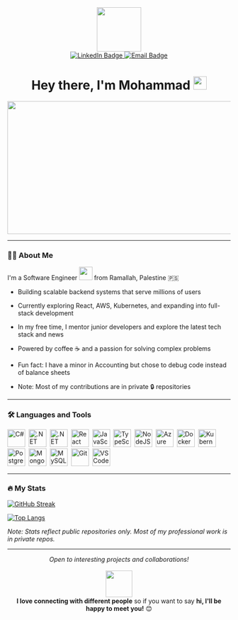 <div id="header" align="center">
  <img src="https://media.giphy.com/media/v1.Y2lkPTc5MGI3NjExZ2JldG80eDM3YjhvNWNic3p1YzNsdXA2cG9ldGh5OG1zM3NqM205MSZlcD12MV9zdGlja2Vyc19zZWFyY2gmY3Q9cw/E6EnvXLzCwnhV58V9l/giphy.gif" width="100"/>
  <div id="badges">
    <a href="https://linkedin.com/in/mohammmad-ghabin">
      <img src="https://img.shields.io/badge/LinkedIn-blue?style=for-the-badge&logo=linkedin&logoColor=white" alt="LinkedIn Badge"/>
    </a>
    <a href="mailto:mghabin98@gmail.com">
      <img src="https://img.shields.io/badge/Email-red?style=for-the-badge&logo=gmail&logoColor=white" alt="Email Badge"/>
    </a>
  </div>
  <img src="https://komarev.com/ghpvc/?username=mghabin&style=flat-square&color=blue" alt=""/>
  <h1>
    Hey there, I'm Mohammad
    <img src="https://media.giphy.com/media/hvRJCLFzcasrR4ia7z/giphy.gif" width="30px"/>
  </h1>
</div>

<div align="center">
  <img src="https://media.giphy.com/media/L1R1tvI9svkIWwpVYr/giphy.gif" width="600" height="300"/>
</div>

---

### 👨‍💻 About Me

I'm a Software Engineer <img src="https://media.giphy.com/media/WUlplcMpOCEmTGBtBW/giphy.gif" width="30"> from Ramallah, Palestine 🇵🇸

- Building scalable backend systems that serve millions of users

- Currently exploring React, AWS, Kubernetes, and expanding into full-stack development

- In my free time, I mentor junior developers and explore the latest tech stack and news

- Powered by coffee ☕ and a passion for solving complex problems

- Fun fact: I have a minor in Accounting but chose to debug code instead of balance sheets

- Note: Most of my contributions are in private 🔒 repositories

---

### 🛠️ Languages and Tools

<div>
  <img src="https://cdn.jsdelivr.net/gh/devicons/devicon/icons/csharp/csharp-original.svg" title="C#" alt="C#" width="40" height="40"/>&nbsp;
  <img src="https://cdn.jsdelivr.net/gh/devicons/devicon/icons/dot-net/dot-net-original.svg" title=".NET" alt=".NET" width="40" height="40"/>&nbsp;
  <img src="https://cdn.jsdelivr.net/gh/devicons/devicon/icons/dotnetcore/dotnetcore-original.svg" title=".NET Core" alt=".NET Core" width="40" height="40"/>&nbsp;
  <img src="https://cdn.jsdelivr.net/gh/devicons/devicon/icons/react/react-original.svg" title="React" alt="React" width="40" height="40"/>&nbsp;
  <img src="https://cdn.jsdelivr.net/gh/devicons/devicon/icons/javascript/javascript-original.svg" title="JavaScript" alt="JavaScript" width="40" height="40"/>&nbsp;
  <img src="https://cdn.jsdelivr.net/gh/devicons/devicon/icons/typescript/typescript-original.svg" title="TypeScript" alt="TypeScript" width="40" height="40"/>&nbsp;
  <img src="https://cdn.jsdelivr.net/gh/devicons/devicon/icons/nodejs/nodejs-original.svg" title="NodeJS" alt="NodeJS" width="40" height="40"/>&nbsp;
  <img src="https://cdn.jsdelivr.net/gh/devicons/devicon/icons/azure/azure-original.svg" title="Azure" alt="Azure" width="40" height="40"/>&nbsp;
  <img src="https://cdn.jsdelivr.net/gh/devicons/devicon/icons/docker/docker-original.svg" title="Docker" alt="Docker" width="40" height="40"/>&nbsp;
  <img src="https://cdn.jsdelivr.net/gh/devicons/devicon/icons/kubernetes/kubernetes-plain.svg" title="Kubernetes" alt="Kubernetes" width="40" height="40"/>&nbsp;
  <img src="https://cdn.jsdelivr.net/gh/devicons/devicon/icons/postgresql/postgresql-original.svg" title="PostgreSQL" alt="PostgreSQL" width="40" height="40"/>&nbsp;
  <img src="https://cdn.jsdelivr.net/gh/devicons/devicon/icons/mongodb/mongodb-original.svg" title="MongoDB" alt="MongoDB" width="40" height="40"/>&nbsp;
  <img src="https://cdn.jsdelivr.net/gh/devicons/devicon/icons/mysql/mysql-original.svg" title="MySQL" alt="MySQL" width="40" height="40"/>&nbsp;
  <img src="https://cdn.jsdelivr.net/gh/devicons/devicon/icons/git/git-original.svg" title="Git" alt="Git" width="40" height="40"/>&nbsp;
  <img src="https://cdn.jsdelivr.net/gh/devicons/devicon/icons/vscode/vscode-original.svg" title="VSCode" alt="VSCode" width="40" height="40"/>&nbsp;
</div>

---

### 🔥 My Stats

[![GitHub Streak](https://github-readme-streak-stats.herokuapp.com?user=mghabin&theme=dark&background=000000&mode=daily)](https://git.io/streak-stats)

[![Top Langs](https://github-readme-stats-delta-neon-53.vercel.app/api/top-langs/?username=mghabin&layout=compact&theme=vision-friendly-dark)](https://github.com/mghabin/github-readme-stats)

*Note: Stats reflect public repositories only. Most of my professional work is in private repos.*

---

<div align="center">
  <i>Open to interesting projects and collaborations!</i>
  <br>
  <br>
  <img src="https://media.giphy.com/media/LnQjpWaON8nhr21vNW/giphy.gif" width="60">
  <br>
  <b>I love connecting with different people</b> so if you want to say <b>hi, I'll be happy to meet you!</b> 😊
</div>
